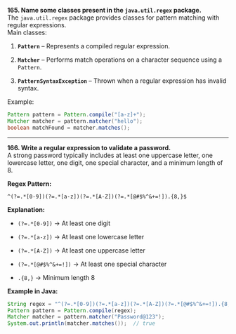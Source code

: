 **165. Name some classes present in the `java.util.regex` package.**  
The `java.util.regex` package provides classes for pattern matching with regular expressions.  
Main classes:

1. **`Pattern`** – Represents a compiled regular expression.
    
2. **`Matcher`** – Performs match operations on a character sequence using a `Pattern`.
    
3. **`PatternSyntaxException`** – Thrown when a regular expression has invalid syntax.
    

Example:

```java
Pattern pattern = Pattern.compile("[a-z]+");
Matcher matcher = pattern.matcher("hello");
boolean matchFound = matcher.matches();
```

---

**166. Write a regular expression to validate a password.**  
A strong password typically includes at least one uppercase letter, one lowercase letter, one digit, one special character, and a minimum length of 8.

**Regex Pattern:**

```
^(?=.*[0-9])(?=.*[a-z])(?=.*[A-Z])(?=.*[@#$%^&+=!]).{8,}$
```

**Explanation:**

- `(?=.*[0-9])` → At least one digit
    
- `(?=.*[a-z])` → At least one lowercase letter
    
- `(?=.*[A-Z])` → At least one uppercase letter
    
- `(?=.*[@#$%^&+=!])` → At least one special character
    
- `.{8,}` → Minimum length 8
    

**Example in Java:**

```java
String regex = "^(?=.*[0-9])(?=.*[a-z])(?=.*[A-Z])(?=.*[@#$%^&+=!]).{8,}$";
Pattern pattern = Pattern.compile(regex);
Matcher matcher = pattern.matcher("Password@123");
System.out.println(matcher.matches());  // true
```